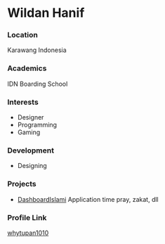 # Wildan Hanif

### Location

Karawang Indonesia

### Academics

IDN Boarding School

### Interests

- Designer
- Programming
- Gaming

### Development

- Designing

### Projects

- [DashboardIslami](https://github.com/whytupan1010/DashboardIslami) Application time pray, zakat, dll

### Profile Link

[whytupan1010](https://github.com/whytupan1010)
